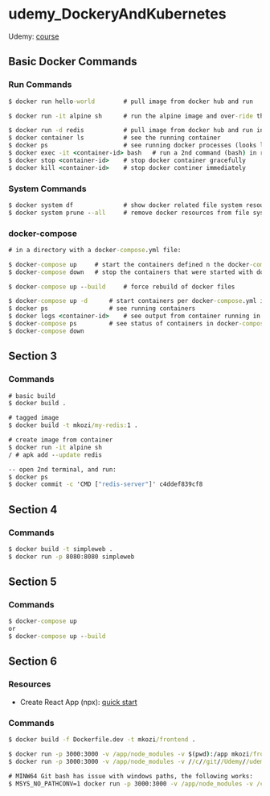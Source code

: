 # udemy_DockeryAndKubernetes

Udemy: [course](https://www.udemy.com/course/docker-and-kubernetes-the-complete-guide/)

## Basic Docker Commands

### Run Commands

```cmd
$ docker run hello-world        # pull image from docker hub and run

$ docker run -it alpine sh      # run the alpine image and over-ride the default command with 'sh'

$ docker run -d redis           # pull image from docker hub and run in the background
$ docker container ls           # see the running container
$ docker ps                     # see running docker processes (looks like docker container ls)
$ docker exec -it <container-id> bash   # run a 2nd command (bash) in running container
$ docker stop <container-id>    # stop docker container gracefully
$ docker kill <container-id>    # stop docker continer immediately
```

### System Commands

```cmd
$ docker system df              # show docker related file system resources
$ docker system prune --all     # remove docker resources from file system
```

### docker-compose

```cmd
# in a directory with a docker-compose.yml file:

$ docker-compose up     # start the containers defined n the docker-compose.yml file
$ docker-compose down   # stop the containers that were started with docker-compose up

$ docker-compose up --build     # force rebuild of docker files

$ docker-compose up -d      # start containers per docker-compose.yml in the background
$ docker ps                 # see running containers
$ docker logs <container-id>    # see output from container running in background
$ docker-compose ps         # see status of containers in docker-compose file
$ docker-compose down
```

## Section 3

### Commands

```cmd
# basic build
$ docker build .

# tagged image
$ docker build -t mkozi/my-redis:1 .

# create image from container
$ docker run -it alpine sh
/ # apk add --update redis

-- open 2nd terminal, and run:
$ docker ps
$ docker commit -c 'CMD ["redis-server"]' c4ddef839cf8
```

## Section 4

### Commands

```cmd
$ docker build -t simpleweb .
$ docker run -p 8080:8080 simpleweb
```

## Section 5

### Commands

```cmd
$ docker-compose up
or
$ docker-compose up --build
```

## Section 6

### Resources
* Create React App (npx): [quick start](https://create-react-app.dev/docs/getting-started/#quick-start)

### Commands
```cmd
$ docker build -f Dockerfile.dev -t mkozi/frontend .

$ docker run -p 3000:3000 -v /app/node_modules -v $(pwd):/app mkozi/frontend
$ docker run -p 3000:3000 -v /app/node_modules -v //c//git//Udemy//udemy_DockeryAndKubernetes//my-code//Section6-workflow//frontend:/app mkozi/frontend

# MINW64 Git bash has issue with windows paths, the following works:
$ MSYS_NO_PATHCONV=1 docker run -p 3000:3000 -v /app/node_modules -v /c/git/Udemy/udemy_DockeryAndKubernetes/my-code/Section6-workflow/frontend:/app mkozi/frontend
```
